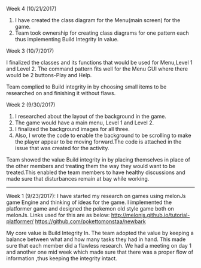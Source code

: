 Week 4 (10/21/2017)
1. I have created the class diagram for the Menu(main screen) for the game.
2. Team took ownership for creating class diagrams for one pattern each thus implementing Build Integrity In value. 


Week 3 (10/7/2017)

I finalized the classes and its functions that would be used for Menu,Level 1 and Level 2.
The command pattern fits well for the Menu GUI where there would be 2 buttons-Play and Help.

Team complied to Build integrity in by choosing small items to be researched on and finishing it without flaws.


Week 2 (9/30/2017)

1. I researched about the layout of the background in the game. 
2. The game would have a main menu, Level 1 and Level 2.
3. I finalized the background images for all three.
4. Also, I wrote the code to enable the background to be scrolling to make the player appear to be moving forward.The code is attached in the issue that was created for the activity.

Team showed the value Build integrity in by placing themselves in place of the other members and treating them the way they would want to be treated.This enabled the team members to have healthy discussions and made sure that disturbances remain at bay while working.

-------
Week 1 (9/23/2017): I have started my research on games using melonJs game Engine and thinking of ideas for the game. I implemented the platformer game and designed the pokemon old style game both on melonJs. Links used for this are as below: http://melonjs.github.io/tutorial-platformer/ https://github.com/pokettomonstaa/newbark

My core value is Build Integrity In. The team adopted the value by keeping a balance between what and how many tasks they had in hand. This made sure that each member did a flawless research. We had a meeting on day 1 and another one mid week which made sure that there was a proper flow of information ,thus keeping the integrity intact.
